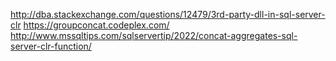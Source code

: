 

http://dba.stackexchange.com/questions/12479/3rd-party-dll-in-sql-server-clr
https://groupconcat.codeplex.com/
http://www.mssqltips.com/sqlservertip/2022/concat-aggregates-sql-server-clr-function/